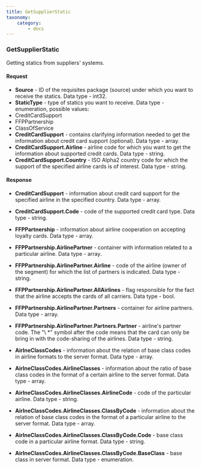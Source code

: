 ```yaml
---
title: GetSupplierStatic
taxonomy:
    category:
        - docs
---
```


### GetSupplierStatic

Getting statics from suppliers' systems.

#### Request

-  **Source** - ID of the requisites package (source) under which you want to receive the statics. Data type - int32.
-  **StaticType** - type of statics you want to receive. Data type - enumeration, possible values:
 - CreditCardSupport
 - FFPPartnership
 - ClassOfService
-  **CreditCardSupport** - contains clarifying information needed to get the information about credit card support (optional). Data type - array.
-  **CreditCardSupport.Airline** - airline code for which you want to get the information about supported credit cards. Data type - string.
-  **CreditCardSupport.Country** - ISO Alpha2 country code for which the support of the specified airline cards is of interest. Data type - string.

#### Response
-  **CreditCardSupport** - information about credit card support for the specified airline in the specified country. Data type - array.
-  **CreditCardSupport.Code** - code of the supported credit card type. Data type - string.
-  **FFPPartnership** - information about airline cooperation on accepting loyalty cards. Data type - array.
-  **FFPPartnership.AirlinePartner** - container with information related to a particular airline. Data type - array.
-  **FFPPartnership.AirlinePartner.Airline** - code of the airline (owner of the segment) for which the list of partners is indicated. Data type - string.
- **FFPPartnership.AirlinePartner.AllAirlines** - flag responsible for the fact that the airline accepts the cards of all carriers. Data type - bool.
- **FFPPartnership.AirlinePartner.Partners** - container for airline partners. Data type - array.
- **FFPPartnership.AirlinePartner.Partners.Partner** - airline's partner code. The "\ *" symbol after the code means that the card can only be bring in with the code-sharing of the airlines. Data type - string.

-  **AirlneClassCodes** - information about the relation of base class codes in airline formats to the server format. Data type - array.
-  **AirlneClassCodes.AirlineClasses** - information about the ratio of base class codes in the format of a certain airline to the server format. Data type - array.
-  **AirlneClassCodes.AirlineClasses.AirlineCode** - code of the particular airline. Data type - string.
-  **AirlneClassCodes.AirlineClasses.ClassByCode** - information about the relation of base class codes in the format of a particular airline to the server format. Data type - array.
-  **AirlneClassCodes.AirlineClasses.ClassByCode.Code** - base class code in a particular airline format. Data type - string.
-  **AirlneClassCodes.AirlineClasses.ClassByCode.BaseClass** - base class in server format. Data type - enumeration.